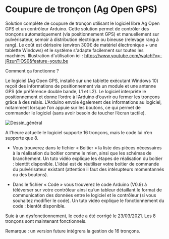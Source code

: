 # Coupure de tronçon (Ag Open GPS)
Solution complète de coupure de tronçon utilisant le logiciel libre Ag Open GPS et un contrôleur Arduino. Cette solution permet de contrôler des tronçons automatiquement (via positionnement GPS) et manuellement sur pulvérisateur, semoir à distribution électrique ou bineuse (relevage rang à rang). Le coût est dérisoire (environ 300€ de matériel électronique + une tablette Windows) et le système s'adapte facilement sur toutes les machines. 
Illustration d'utilisation ici : https://www.youtube.com/watch?v=-jRzunTiOS0&feature=youtu.be

Comment ça fonctionne ?

Le logiciel (Ag Open GPS, installé sur une tablette exécutant Windows 10) reçoit des informations de positionnement via un module et une antenne GPS (de préférence double bande, L1 et L2). Le logiciel interprète le positionnement et donne l’ordre à l’Arduino d’ouvrir ou fermer les tronçons grâce à des relais. L’Arduino envoie également des informations au logiciel, notamment lorsque l’on appuie sur les boutons, ce qui permet de commander le logiciel (sans avoir besoin de toucher l’écran tactile). 


![Dessin_général](https://user-images.githubusercontent.com/65913566/109956758-56779f80-7ce4-11eb-8312-71eaa2b2a2a8.png)

A l’heure actuelle le logiciel supporte 16 tronçons, mais le code lui n’en supporte que 8.

* Vous trouverez dans le fichier « Boitier » la liste des pièces nécessaires à la réalisation du boitier comme le mien, ainsi que les schémas de branchement. Un tuto vidéo explique les étapes de réalisation du boitier : bientôt disponible. L'idéal est de réutiliser votre boitier de commande du pulvérisateur existant (attention il faut des intérupteurs momentannés ou des boutons).

* Dans le fichier « Code » vous trouverez le code Arduino (V0.9) à téléverser sur votre contrôleur ainsi qu’un tableur détaillant le format de communication des données entre le logiciel et le contrôleur (si vous souhaitez modifier le code). Un tuto vidéo explique le fonctionnement du code : bientôt disponible.

Suie à un dysfonctionnement, le code a été corrigé le 23/03/2021. Les 8 tronçons sont maintenant fonctionnels. 
 
Remarque : un version future intégrera la gestion de 16 tronçons. 
